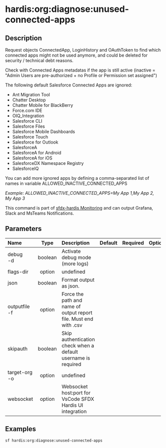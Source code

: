 <!-- This file has been generated with command 'sf hardis:doc:plugin:generate'. Please do not update it manually or it may be overwritten -->
# hardis:org:diagnose:unused-connected-apps

## Description

Request objects ConnectedApp, LoginHistory and OAuthToken to find which connected apps might not be used anymore, and could be deleted for security / technical debt reasons.

Check with Connected Apps metadatas if the app is still active (inactive = "Admin Users are pre-authorized + no Profile or Permission set assigned")

The following default Salesforce Connected Apps are ignored:

- Ant Migration Tool
- Chatter Desktop
- Chatter Mobile for BlackBerry
- Force.com IDE
- OIQ_Integration
- Salesforce CLI
- Salesforce Files
- Salesforce Mobile Dashboards
- Salesforce Touch
- Salesforce for Outlook
- SalesforceA
- SalesforceA for Android
- SalesforceA for iOS
- SalesforceDX Namespace Registry
- SalesforceIQ

You can add more ignored apps by defining a comma-separated list of names in variable ALLOWED_INACTIVE_CONNECTED_APPS

_Example: ALLOWED_INACTIVE_CONNECTED_APPS=My App 1,My App 2, My App 3_

This command is part of [sfdx-hardis Monitoring](https://sfdx-hardis.cloudity.com/salesforce-monitoring-release-updates/) and can output Grafana, Slack and MsTeams Notifications.


## Parameters

| Name              |  Type   | Description                                                       | Default | Required | Options |
|:------------------|:-------:|:------------------------------------------------------------------|:-------:|:--------:|:-------:|
| debug<br/>-d      | boolean | Activate debug mode (more logs)                                   |         |          |         |
| flags-dir         | option  | undefined                                                         |         |          |         |
| json              | boolean | Format output as json.                                            |         |          |         |
| outputfile<br/>-f | option  | Force the path and name of output report file. Must end with .csv |         |          |         |
| skipauth          | boolean | Skip authentication check when a default username is required     |         |          |         |
| target-org<br/>-o | option  | undefined                                                         |         |          |         |
| websocket         | option  | Websocket host:port for VsCode SFDX Hardis UI integration         |         |          |         |

## Examples

```shell
sf hardis:org:diagnose:unused-connected-apps
```


